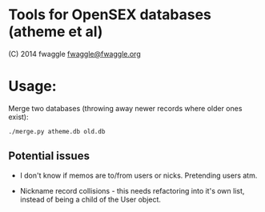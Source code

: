 # Tools for OpenSEX databases (atheme et al)
(C) 2014 fwaggle <fwaggle@fwaggle.org>

# Usage:

Merge two databases (throwing away newer records where older ones exist):

    ./merge.py atheme.db old.db

## Potential issues

* I don't know if memos are to/from users or nicks. Pretending users atm.

* Nickname record collisions - this needs refactoring into it's own list,
  instead of being a child of the User object.
